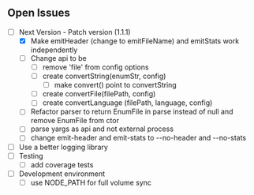 ## Open Issues

* [ ] Next Version - Patch version (1.1.1)
  * [x] Make emitHeader (change to emitFileName) and emitStats work independently
  * [ ] Change api to be
    * [ ] remove 'file' from config options
    * [ ] create convertString(enumStr, config)
      * [ ] make convert() point to convertString
    * [ ] create convertFile(filePath, config)
    * [ ] create convertLanguage (filePath, language, config)
  * [ ] Refactor parser to return EnumFile in parse instead of null and remove EnumFile from ctor
  * [ ] parse yargs as api and not external process
  * [ ] change emit-header and emit-stats to --no-header and --no-stats
* [ ] Use a better logging library
* [ ] Testing
  * [ ] add coverage tests
* [ ] Development environment
  * [ ] use NODE_PATH for full volume sync
